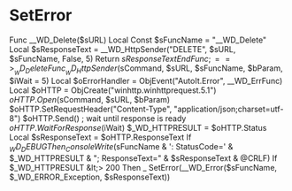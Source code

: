# SetError
Func __WD_Delete($sURL)     Local Const $sFuncName = "__WD_Delete"     Local $sResponseText = __WD_HttpSender("DELETE", $sURL, $sFuncName, False, 5)      Return $sResponseText EndFunc   ;==>__WD_Delete  Func __WD_HttpSender($sCommand, $sURL, $sFuncName, $bParam, $iWait = 5)     Local $oErrorHandler = ObjEvent("AutoIt.Error", __WD_ErrFunc)      Local $oHTTP = ObjCreate("winhttp.winhttprequest.5.1")     $oHTTP.Open($sCommand, $sURL, $bParam)     $oHTTP.SetRequestHeader("Content-Type", "application/json;charset=utf-8")     $oHTTP.Send()      ; wait until response is ready     $oHTTP.WaitForResponse($iWait)      $_WD_HTTPRESULT = $oHTTP.Status      Local $sResponseText = $oHTTP.ResponseText     If $_WD_DEBUG Then _             ConsoleWrite($sFuncName &amp; ': StatusCode=' &amp; $_WD_HTTPRESULT &amp; "; ResponseText=" &amp; $sResponseText &amp; @CRLF)      If $_WD_HTTPRESULT &lt;> 200 Then _             SetError(__WD_Error($sFuncName, $_WD_ERROR_Exception, $sResponseText))
